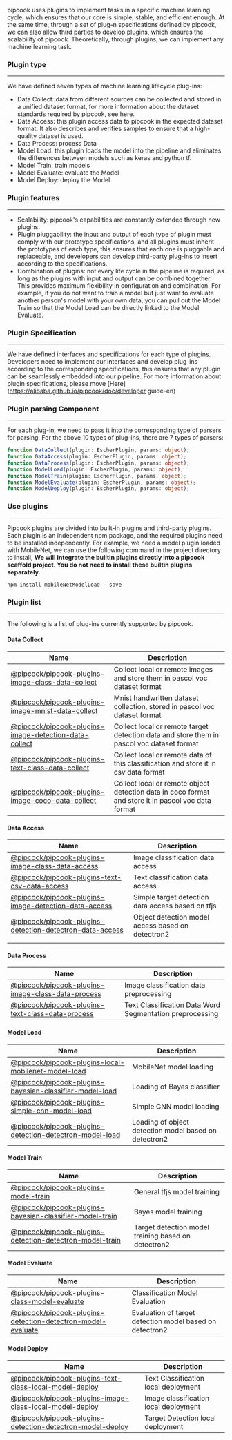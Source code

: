 pipcook uses plugins to implement tasks in a specific machine learning cycle, which ensures that our core is simple, stable, and efficient enough. At the same time, through a set of plug-n specifications defined by pipcook, we can also allow third parties to develop plugins, which ensures the scalability of pipcook. Theoretically, through plugins, we can implement any machine learning task.


<a name="f64c5b65"></a>
### Plugin type

---

We have defined seven types of machine learning lifecycle plug-ins:

- Data Collect:   data from different sources can be collected and stored in a unified dataset format, for more information about the dataset standards required by pipcook, see here.
- Data Access: this plugin access data to pipcook in the expected dataset format. It also describes and verifies samples to ensure that a high-quality dataset is used.
- Data Process: process Data
- Model Load: this plugin loads the model into the pipeline and eliminates the differences between models such as keras and python tf.
- Model Train: train models
- Model Evaluate: evaluate the Model
- Model Deploy: deploy the Model

<a name="7642472a"></a>
### Plugin features

---

- Scalability: pipcook's capabilities are constantly extended through new plugins.
- Plugin pluggability: the input and output of each type of plugin must comply with our prototype specifications, and all plugins must inherit the prototypes of each type, this ensures that each one is pluggable and replaceable, and developers can develop third-party plug-ins to insert according to the specifications.
- Combination of plugins: not every life cycle in the pipeline is required, as long as the plugins with input and output can be combined together. This provides maximum flexibility in configuration and combination. For example, if you do not want to train a model but just want to evaluate another person's model with your own data, you can pull out the Model Train so that the Model Load can be directly linked to the Model Evaluate.

<a name="ff93a5f0"></a>
### Plugin Specification

---

We have defined interfaces and specifications for each type of plugins. Developers need to implement our interfaces and develop plug-ins according to the corresponding specifications, this ensures that any plugin can be seamlessly embedded into our pipeline. For more information about plugin specifications, please move [Here](https://alibaba.github.io/pipcook/doc/developer guide-en)


<a name="08576523"></a>
### Plugin parsing Component

---

For each plug-in, we need to pass it into the corresponding type of parsers for parsing. For the above 10 types of plug-ins, there are 7 types of parsers:

```typescript
function DataCollect(plugin: EscherPlugin, params: object);
function DataAccess(plugin: EscherPlugin, params: object);
function DataProcess(plugin: EscherPlugin, params: object);
function ModelLoad(plugin: EscherPlugin, params: object);
function ModelTrain(plugin: EscherPlugin, params: object);
function ModelEvaluate(plugin: EscherPlugin, params: object);
function ModelDeploy(plugin: EscherPlugin, params: object);
```


<a name="7500af07"></a>
### Use plugins

---

Pipcook plugins are divided into built-in plugins and third-party plugins. Each plugin is an independent npm package, and the required plugins need to be installed independently. For example, we need a model plugin loaded with MobileNet, we can use the following command in the project directory to install, **We will integrate the builtin plugins directly into a pipcook scaffold project. You do not need to install these builtin plugins separately.**

```typescript
npm install mobileNetModelLoad --save
```


<a name="13f272df"></a>
### Plugin list

---

The following is a list of plug-ins currently supported by pipcook.

<a name="brPiu"></a>
#### Data Collect

| Name | Description |
| --- | --- |
| [@pipcook/pipcook-plugins-image-class-data-collect](https://alibaba.github.io/pipcook/doc/@pipcook-pipcook-plugins-image-class-data-collect-en) | Collect local or remote images and store them in pascol voc dataset format |
| [@pipcook/pipcook-plugins-image-mnist-data-collect](https://alibaba.github.io/pipcook/doc/@pipcook-pipcook-plugins-image-mnist-data-collect-en) | Mnist handwritten dataset collection, stored in pascol voc dataset format |
| [@pipcook/pipcook-plugins-image-detection-data-collect](https://alibaba.github.io/pipcook/doc/@pipcook-pipcook-plugins-image-detection-data-collect-en) | Collect local or remote target detection data and store them in pascol voc dataset format |
| [@pipcook/pipcook-plugins-text-class-data-collect](https://alibaba.github.io/pipcook/doc/@pipcook-pipcook-plugins-text-class-data-collect-en) | Collect local or remote data of this classification and store it in csv data format |
| [@pipcook/pipcook-plugins-image-coco-data-collect](https://alibaba.github.io/pipcook/doc/@pipcook-pipcook-plugins-image-coco-data-collect-en) | Collect local or remote object detection data in coco format and store it in pascol voc data format |


<a name="4zcpH"></a>
#### Data Access

| Name | Description |
| --- | --- |
| [@pipcook/pipcook-plugins-image-class-data-access](https://alibaba.github.io/pipcook/doc/@pipcook-pipcook-plugins-image-class-data-access-en) | Image classification data access |
| [@pipcook/pipcook-plugins-text-csv-data-access](https://alibaba.github.io/pipcook/doc/@pipcook-pipcook-plugins-text-csv-data-access-en) | Text classification data access |
| [@pipcook/pipcook-plugins-image-detection-data-access](https://alibaba.github.io/pipcook/doc/@pipcook-pipcook-plugins-image-detection-data-access-en) | Simple target detection data access based on tfjs |
| [@pipcook/pipcook-plugins-detection-detectron-data-access](https://alibaba.github.io/pipcook/doc/@pipcook-pipcook-plugins-detection-detectron-data-access-en) | Object detection model access based on detectron2 |
|  |  |


<a name="Nko4U"></a>
#### Data Process

| Name | Description |
| --- | --- |
| [@pipcook/pipcook-plugins-image-class-data-process](https://alibaba.github.io/pipcook/doc/@pipcook-pipcook-plugins-image-class-data-process-en) | Image classification data preprocessing |
| [@pipcook/pipcook-plugins-text-class-data-process](https://alibaba.github.io/pipcook/doc/@pipcook-pipcook-plugins-text-class-data-process-en) | Text Classification Data Word Segmentation preprocessing |


<a name="4G74y"></a>
#### Model Load

| Name | Description |
| --- | --- |
| [@pipcook/pipcook-plugins-local-mobilenet-model-load](https://alibaba.github.io/pipcook/doc/@pipcook-pipcook-plugins-local-mobilenet-model-load-en) | MobileNet model loading |
| [@pipcook/pipcook-plugins-bayesian-classifier-model-load](https://alibaba.github.io/pipcook/doc/@pipcook-pipcook-plugins-bayesian-classifier-model-load-en) | Loading of Bayes classifier |
| [@pipcook/pipcook-plugins-simple-cnn-model-load](https://alibaba.github.io/pipcook/doc/@pipcook-pipcook-plugins-simple-cnn-model-load-en) | Simple CNN model loading |
| [@pipcook/pipcook-plugins-detection-detectron-model-load](https://alibaba.github.io/pipcook/doc/@pipcook-pipcook-plugins-detection-detectron-model-load-en) | Loading of object detection model based on detectron2 |


<a name="QBOwZ"></a>
#### Model Train

| Name | Description |
| --- | --- |
| [@pipcook/pipcook-plugins-model-train](https://alibaba.github.io/pipcook/doc/@pipcook-pipcook-plugins-model-train-en) | General tfjs model training |
| [@pipcook/pipcook-plugins-bayesian-classifier-model-train](https://alibaba.github.io/pipcook/doc/@pipcook-pipcook-plugins-bayesian-classifier-model-train-en) | Bayes model training |
| [@pipcook/pipcook-plugins-detection-detectron-model-train](https://alibaba.github.io/pipcook/doc/@pipcook-pipcook-plugins-detection-detectron-model-train-en) | Target detection model training based on detectron2 |



<a name="Yluwg"></a>
#### Model Evaluate

| Name | Description |
| --- | --- |
| [@pipcook/pipcook-plugins-class-model-evaluate](https://alibaba.github.io/pipcook/doc/@pipcook-pipcook-plugins-class-model-evaluate-en) | Classification Model Evaluation |
| [@pipcook/pipcook-plugins-detection-detectron-model-evaluate](https://alibaba.github.io/pipcook/doc/@pipcook-pipcook-plugins-detection-detectron-model-evaluate-en) | Evaluation of target detection model based on detectron2 |



<a name="RsVBT"></a>
#### Model Deploy

| Name | Description |
| --- | --- |
| [@pipcook/pipcook-plugins-text-class-local-model-deploy](https://alibaba.github.io/pipcook/doc/@pipcook-pipcook-plugins-text-class-local-model-deploy-en) | Text Classification local deployment |
| [@pipcook/pipcook-plugins-image-class-local-model-deploy](https://alibaba.github.io/pipcook/doc/@pipcook-pipcook-plugins-image-class-local-model-deploy-en) | Image classification local deployment |
| [@pipcook/pipcook-plugins-detection-detectron-model-deploy](https://alibaba.github.io/pipcook/doc/@pipcook-pipcook-plugins-detection-detectron-model-deploy-en) | Target Detection local deployment |

